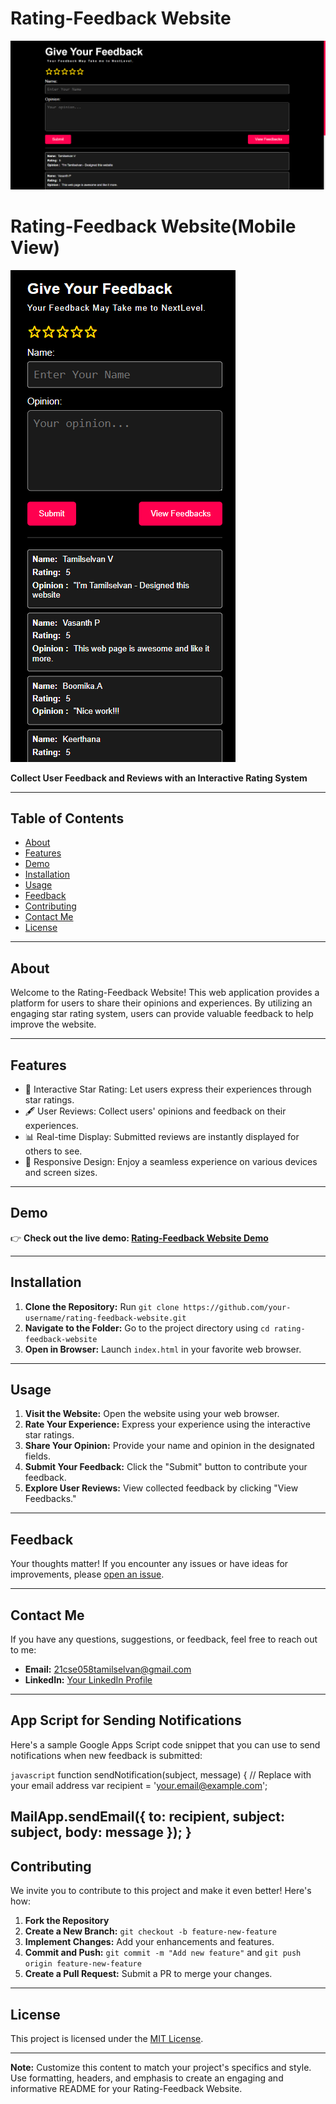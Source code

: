 # Rating-Feedback Website

![Website Screenshot](screenshot.png)

# Rating-Feedback Website(Mobile View)
![Website Screenshot](screenshot-phview.png)


**Collect User Feedback and Reviews with an Interactive Rating System**

---

## Table of Contents

- [About](#about)
- [Features](#features)
- [Demo](#demo)
- [Installation](#installation)
- [Usage](#usage)
- [Feedback](#feedback)
- [Contributing](#contributing)
- [Contact Me](#contact-me)
- [License](#license)

---

## About

Welcome to the Rating-Feedback Website! This web application provides a platform for users to share their opinions and experiences. By utilizing an engaging star rating system, users can provide valuable feedback to help improve the website.

---

## Features

- 🌟 Interactive Star Rating: Let users express their experiences through star ratings.
- 🖋️ User Reviews: Collect users' opinions and feedback on their experiences.
- 📊 Real-time Display: Submitted reviews are instantly displayed for others to see.
- 📱 Responsive Design: Enjoy a seamless experience on various devices and screen sizes.

---

## Demo

👉 **Check out the live demo: [Rating-Feedback Website Demo](https://tamilselvan6.github.io/profolio/)**

---

## Installation

1. **Clone the Repository:** Run `git clone https://github.com/your-username/rating-feedback-website.git`
2. **Navigate to the Folder:** Go to the project directory using `cd rating-feedback-website`
3. **Open in Browser:** Launch `index.html` in your favorite web browser.

---

## Usage

1. **Visit the Website:** Open the website using your web browser.
2. **Rate Your Experience:** Express your experience using the interactive star ratings.
3. **Share Your Opinion:** Provide your name and opinion in the designated fields.
4. **Submit Your Feedback:** Click the "Submit" button to contribute your feedback.
5. **Explore User Reviews:** View collected feedback by clicking "View Feedbacks."

---

## Feedback

Your thoughts matter! If you encounter any issues or have ideas for improvements, please [open an issue](https://github.com/your-username/rating-feedback-website/issues).

---
## Contact Me

If you have any questions, suggestions, or feedback, feel free to reach out to me:

- **Email:** 21cse058tamilselvan@gmail.com
- **LinkedIn:** [Your LinkedIn Profile](https://www.linkedin.com/in/vtamilselvanbe)

---

## App Script for Sending Notifications

Here's a sample Google Apps Script code snippet that you can use to send notifications when new feedback is submitted:

``javascript``
function sendNotification(subject, message) {
  // Replace with your email address
  var recipient = 'your.email@example.com';
  
  MailApp.sendEmail({
    to: recipient,
    subject: subject,
    body: message
  });
} 
---

## Contributing

We invite you to contribute to this project and make it even better! Here's how:

1. **Fork the Repository**
2. **Create a New Branch:** `git checkout -b feature-new-feature`
3. **Implement Changes:** Add your enhancements and features.
4. **Commit and Push:** `git commit -m "Add new feature"` and `git push origin feature-new-feature`
5. **Create a Pull Request:** Submit a PR to merge your changes.

---

## License

This project is licensed under the [MIT License](LICENSE).

---

**Note:** Customize this content to match your project's specifics and style. Use formatting, headers, and emphasis to create an engaging and informative README for your Rating-Feedback Website.
